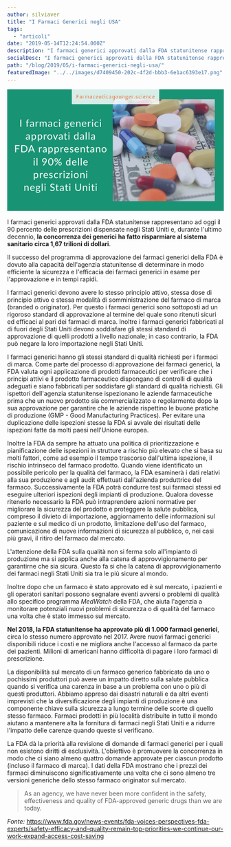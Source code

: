 ```yaml
---
author: silviaver
title: "I Farmaci Generici negli USA"
tags:
  - "articoli"
date: "2019-05-14T12:24:54.000Z"
description: "I farmaci generici approvati dalla FDA statunitense rappresentano ad oggi il 90 percento delle prescrizioni dispensate negli Stati Uniti e, durante l'ultimo decennio, la concorrenza dei generici ha fatto risparmiare al sistema sanitario circa 1,67 trilioni di dollari. "
socialDesc: "I farmaci generici approvati dalla FDA statunitense rappresentano ad oggi il 90 percento delle prescrizioni dispensate negli Stati Uniti e, durante l'ultimo decennio, la concorrenza dei generici ha fatto risparmiare al sistema sanitario circa 1,67 trilioni di dollari. "
path: "/blog/2019/05/i-farmaci-generici-negli-usa/"
featuredImage: "../../images/d7409450-202c-4f2d-bbb3-6e1ac6393e17.png"
---
```


![null](../../images/d7409450-202c-4f2d-bbb3-6e1ac6393e17.png)

I farmaci generici approvati dalla FDA statunitense rappresentano ad oggi il 90 percento delle prescrizioni dispensate negli Stati Uniti e, durante l'ultimo decennio, **la concorrenza dei generici ha fatto risparmiare al sistema sanitario circa 1,67 trilioni di dollari**.

Il successo del programma di approvazione dei farmaci generici della FDA è dovuto alla capacità dell'agenzia statunitense di determinare in modo efficiente la sicurezza e l'efficacia dei farmaci generici in esame per l'approvazione e in tempi rapidi.

I farmaci generici devono avere lo stesso principio attivo, stessa dose di principio attivo e stessa modalità di somministrazione del farmaco di marca (branded o originator). Per questo i farmaci generici sono sottoposti ad un rigoroso standard di approvazione al termine del quale sono ritenuti sicuri ed efficaci al pari dei farmaci di marca. Inoltre i farmaci generici fabbricati al di fuori degli Stati Uniti devono soddisfare gli stessi standard di approvazione di quelli prodotti a livello nazionale; in caso contrario, la FDA può negare la loro importazione negli Stati Uniti.

I farmaci generici hanno gli stessi standard di qualità richiesti per i farmaci di marca. Come parte del processo di approvazione dei farmaci generici, la FDA valuta ogni applicazione di prodotti farmaceutici per verificare che i principi attivi e il prodotto farmaceutico dispongano di controlli di qualità adeguati e siano fabbricati per soddisfare gli standard di qualità richiesti. Gli ispettori dell'agenzia statunitense ispezionano le aziende farmaceutiche prima che un nuovo prodotto sia commercializzato e regolarmente dopo la sua approvazione per garantire che le aziende rispettino le buone pratiche di produzione (GMP - Good Manufacturing Practices). Per evitare una duplicazione delle ispezioni stesse la FDA si avvale dei risultati delle ispezioni fatte da molti paesi nell'Unione europea.

Inoltre la FDA da sempre ha attuato una politica di prioritizzazione e pianificazione delle ispezioni in strutture a rischio più elevato che si basa su molti fattori, come ad esempio il tempo trascorso dall'ultima ispezione, il rischio intrinseco del farmaco prodotto. Quando viene identificato un possibile pericolo per la qualità del farmaco, la FDA esaminerà i dati relativi alla sua produzione e agli audit effettuati dall'azienda produttrice del farmaco. Successivamente la FDA potrà condurre test sui farmaci stessi ed eseguire ulteriori ispezioni degli impianti di produzione. Qualora dovesse ritenerlo necessario la FDA può intraprendere azioni normative per migliorare la sicurezza del prodotto e proteggere la salute pubblica, compreso il divieto di importazione, aggiornamento delle informazioni sul paziente e sul medico di un prodotto, limitazione dell'uso del farmaco, comunicazione di nuove informazioni di sicurezza al pubblico, o, nei casi più gravi, il ritiro del farmaco dal mercato.

L'attenzione della FDA sulla qualità non si ferma solo all'impianto di produzione ma si applica anche alla catena di approvvigionamento per garantirne che sia sicura. Questo fa si che la catena di approvvigionamento dei farmaci negli Stati Uniti sia tra le più sicure al mondo.

Inoltre dopo che un farmaco è stato approvato ed è sul mercato, i pazienti e gli operatori sanitari possono segnalare eventi avversi o problemi di qualità allo specifico programma _MedWatch_ della FDA, che aiuta l'agenzia a monitorare potenziali nuovi problemi di sicurezza o di qualità del farmaco una volta che è stato immesso sul mercato.

**Nel 2018, la FDA statunitense ha approvato più di 1.000 farmaci generici**, circa lo stesso numero approvato nel 2017. Avere nuovi farmaci generici disponibili riduce i costi e ne migliora anche l'accesso al farmaco da parte dei pazienti. Milioni di americani hanno difficoltà di pagare i loro farmaci di prescrizione.

La disponibilità sul mercato di un farmaco generico fabbricato da uno o pochissimi produttori può avere un impatto diretto sulla salute pubblica quando si verifica una carenza in base a un problema con uno o più di questi produttori. Abbiamo appreso dai disastri naturali e da altri eventi imprevisti che la diversificazione degli impianti di produzione è una componente chiave sulla sicurezza a lungo termine delle scorte di quello stesso farmaco. Farmaci prodotti in più località distribuite in tutto il mondo aiutano a mantenere alta la fornitura di farmaci negli Stati Uniti e a ridurre l'impatto delle carenze quando queste si verificano.

La FDA dà la priorità alla revisione di domande di farmaci generici per i quali non esistono diritti di esclusività. L'obiettivo è promuovere la concorrenza in modo che ci siano almeno quattro domande approvate per ciascun prodotto (incluso il farmaco di marca). I dati della FDA mostrano che i prezzi dei farmaci diminuiscono significativamente una volta che ci sono almeno tre versioni generiche dello stesso farmaco originator sul mercato.

> As an agency, we have never been more confident in the safety, effectiveness and quality of FDA-approved generic drugs than we are today.

_Fonte:_ https://www.fda.gov/news-events/fda-voices-perspectives-fda-experts/safety-efficacy-and-quality-remain-top-priorities-we-continue-our-work-expand-access-cost-saving
